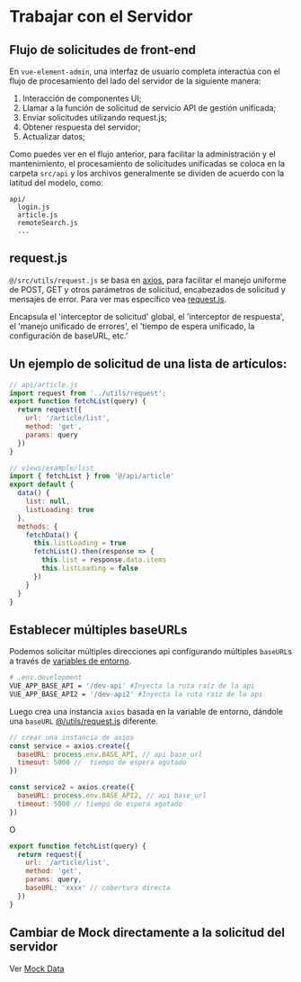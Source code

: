 # Trabajar con el Servidor

## Flujo de solicitudes de front-end

En `vue-element-admin`, una interfaz de usuario completa interactúa con el flujo de procesamiento del lado del servidor de la siguiente manera:

1.  Interacción de componentes UI;
2.  Llamar a la función de solicitud de servicio API de gestión unificada;
3.  Enviar solicitudes utilizando request.js;
4.  Obtener respuesta del servidor;
5.  Actualizar datos;

Como puedes ver en el flujo anterior, para facilitar la administración y el mantenimiento, el procesamiento de solicitudes unificadas se coloca en la carpeta `src/api` y los archivos generalmente se dividen de acuerdo con la latitud del modelo, como:

```
api/
  login.js
  article.js
  remoteSearch.js
  ...
```

## request.js

`@/src/utils/request.js` se basa en [axios](https://github.com/axios/axios), para facilitar el manejo uniforme de POST, GET y otros parámetros de solicitud, encabezados de solicitud y mensajes de error. Para ver mas específico vea [request.js](https://github.com/PanJiaChen/vue-element-admin/blob/master/src/utils/request.js).

Encapsula el 'interceptor de solicitud' global, el 'interceptor de respuesta', el 'manejo unificado de errores', el 'tiempo de espera unificado, la configuración de baseURL, etc.'

## Un ejemplo de solicitud de una lista de artículos:

```js
// api/article.js
import request from '../utils/request';
export function fetchList(query) {
  return request({
    url: '/article/list',
    method: 'get',
    params: query
  })
}

// views/example/list
import { fetchList } from '@/api/article'
export default {
  data() {
    list: null,
    listLoading: true
  },
  methods: {
    fetchData() {
      this.listLoading = true
      fetchList().then(response => {
        this.list = response.data.items
        this.listLoading = false
      })
    }
  }
}
```

## Establecer múltiples baseURLs

Podemos solicitar múltiples direcciones api configurando múltiples `baseURL`s a través de [variables de entorno](/guide/essentials/deploy.html).

```bash
# .env.development
VUE_APP_BASE_API = '/dev-api' #Inyecta la ruta raíz de la api
VUE_APP_BASE_API2 = '/dev-api2' #Inyecta la ruta raíz de la api
```

Luego crea una instancia `axios` basada en la variable de entorno, dándole una `baseURL` [@/utils/request.js](https://github.com/PanJiaChen/vue-element-admin/blob/master/src/utils/request.js) diferente.

```js
// crear una instancia de axios
const service = axios.create({
  baseURL: process.env.BASE_API, // api base_url
  timeout: 5000 //  tiempo de espera agotado
})

const service2 = axios.create({
  baseURL: process.env.BASE_API2, // api base_url
  timeout: 5000 // tiempo de espera agotado
})
```

O

```js
export function fetchList(query) {
  return request({
    url: '/article/list',
    method: 'get',
    params: query,
    baseURL: 'xxxx' // cobertura directa
  })
}
```

## Cambiar de Mock directamente a la solicitud del servidor

Ver [Mock Data](mock-api.md)
